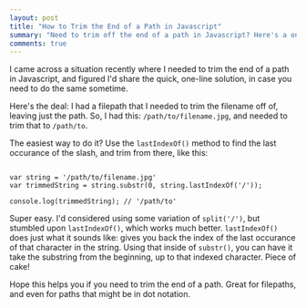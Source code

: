 ```yaml
---
layout: post
title: "How to Trim the End of a Path in Javascript"
summary: "Need to trim off the end of a path in Javascript? Here's a one-line solution."
comments: true
---
```


I came across a situation recently where I needed to trim the end of a path in Javascript, and figured I'd share the quick, one-line solution, in case you need to do the same sometime. 

Here's the deal: I had a filepath that I needed to trim the filename off of, leaving just the path. So, I had this: `/path/to/filename.jpg`, and needed to trim that to `/path/to`.

The easiest way to do it? Use the `lastIndexOf()` method to find the last occurance of the slash, and trim from there, like this:

~~~

var string = '/path/to/filename.jpg'
var trimmedString = string.substr(0, string.lastIndexOf('/'));

console.log(trimmedString); // '/path/to'
~~~

Super easy. I'd considered using some variation of `split('/')`, but stumbled upon `lastIndexOf()`, which works much better. `lastIndexOf()` does just what it sounds like: gives you back the index of the last occurance of that character in the string. Using that inside of `substr()`, you can have it take the substring from the beginning, up to that indexed character. Piece of cake!

Hope this helps you if you need to trim the end of a path. Great for filepaths, and even for paths that might be in dot notation. 

 
